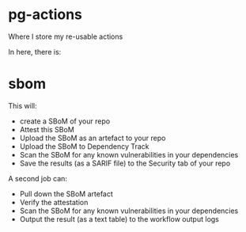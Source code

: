 # pg-actions

Where I store my re-usable actions

In here, there is:

# sbom

This will:

- create a SBoM of your repo
- Attest this SBoM
- Upload the SBoM as an artefact to your repo
- Upload the SBoM to Dependency Track
- Scan the SBoM for any known vulnerabilities in your dependencies
- Save the results (as a SARIF file) to the Security tab of your repo

A second job can:

- Pull down the SBoM artefact
- Verify the attestation
- Scan the SBoM for any known vulnerabilities in your dependencies
- Output the result (as a text table) to the workflow output logs
